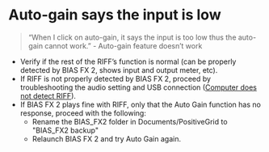 # Auto-gain says the input is low
> “When I click on auto-gain, it says the input is too low thus the auto-gain cannot work.” - Auto-gain feature doesn’t work

-   Verify if the rest of the RIFF’s function is normal (can be properly detected by BIAS FX 2, shows input and output meter, etc).     
-   If RIFF is not properly detected by BIAS FX 2, proceed by troubleshooting the audio setting and USB connection ([Computer does not detect RIFF](Computer%20does%20not%20detect%20RIFF.md)).
-   If BIAS FX 2 plays fine with RIFF, only that the Auto Gain function has no response, proceed with the following:
	- Rename the BIAS_FX2 folder in Documents/PositiveGrid to "BIAS_FX2 backup"
	- Relaunch BIAS FX 2 and try Auto Gain again.
